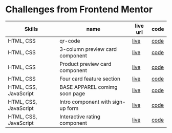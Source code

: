 # Challenges from Frontend Mentor

| Skills | name | live url | code |
|--------|------|----------|-------|
| HTML, CSS | qr-code | [live](https://devusexu.github.io/Frontend-Mentor/qr-code-component-main/) | [code](https://github.com/devusexu/Frontend-Mentor/tree/main/qr-code-component-main)|
| HTML, CSS | 3-column preview card component|[live](https://devusexu.github.io/Frontend-Mentor/3-column-preview-card-component-main/)|[code](https://github.com/devusexu/Frontend-Mentor/tree/main/3-column-preview-card-component-main)|
| HTML, CSS | Product preview card component |[live](https://devusexu.github.io/Frontend-Mentor/product-preview-card-component-main/)|[code](https://github.com/devusexu/Frontend-Mentor/tree/main/product-preview-card-component-main)|
| HTML, CSS | Four card feature section |[live](https://devusexu.github.io/Frontend-Mentor/four-card-feature-section-master/)|[code](https://github.com/devusexu/Frontend-Mentor/tree/main/four-card-feature-section-master)|
| HTML, CSS, JavaScript | BASE APPAREL comimg soon page |[live](https://devusexu.github.io/Frontend-Mentor/base-apparel-coming-soon-master/)|[code](https://github.com/devusexu/Frontend-Mentor/tree/main/base-apparel-coming-soon-master)|
| HTML, CSS, JavaScript | Intro component with sign-up form |[live](https://devusexu.github.io/Frontend-Mentor/intro-component-with-signup-form-master/)|[code](https://github.com/devusexu/Frontend-Mentor/tree/main/intro-component-with-signup-form-master)|
| HTML, CSS, JavaScript | Interactive rating component |[live](https://devusexu.github.io/Frontend-Mentor/interactive-rating-component-main/)|[code](https://github.com/devusexu/Frontend-Mentor/tree/main/interactive-rating-component-main)|





